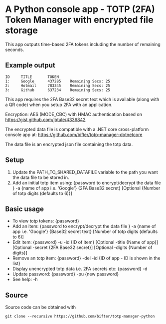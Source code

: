 # A Python console app - TOTP (2FA) Token Manager with encrypted file storage

This app outputs time-based 2FA tokens including the number of remaining seconds.

## Example output

    ID     TITLE       TOKEN
    1:     Google      437285    Remaining Secs: 25
    2:     Hotmail     783345    Remaining Secs: 25
    3:     Github      637234    Remaining Secs: 25

This app requires the 2FA Base32 secret text which is available (along with a QR code) when you setup 2FA with an application.

Encryption: AES (MODE_CBC) with HMAC authentication based on https://gist.github.com/jbtule/4336842

The encrypted data file is compatible with a .NET core cross-platform console app at: https://github.com/bifter/totp-manager-dotnetcore

The data file is an encrypted json file containing the totp data.

## Setup
1. Update the PATH_TO_SHARED_DATAFILE variable to the path you want the data file to be stored in.
2. Add an initial totp item using: {password to encrypt/decrypt the data file } -a {name of app i.e. 'Google'} {2FA Base32 secret} [Optional {Number of totp digits (defaults to 6)}]

## Basic usage
* To view totp tokens: {password}
* Add an item: {password to encrypt/decrypt the data file } -a {name of app i.e. 'Google'} {Base32 secret text} [Number of totp digits (defaults to 6)]
* Edit item: {password} -u -id {ID of item} [Optional -title {Name of app}] [Optional -secret {2FA Base32 secret}] [Optional -digits {Number of digits}]
* Remove an totp item:  {password} -del -id {ID of app - ID is shown in the list}
* Display unencrypted totp data i.e. 2FA secrets etc: {password} -d
* Update password: {password} -pu {new password}
* See help: -h

## Source
Source code can be obtained with

    git clone --recursive https://github.com/bifter/totp-manager-python
